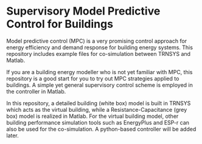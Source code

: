 # Supervisory Model Predictive Control for Buildings
Model predictive control (MPC) is a very promising control approach for energy
efficiency and demand response for building energy systems. This repository
includes example files for co-simulation between TRNSYS and Matlab.

If you are a building energy modeller who is not yet familiar with MPC, this
repository is a good start for you to try out MPC strategies applied to
buildings. A simple yet general supervisory control scheme is employed in the
controller in Matlab.

In this repository, a detailed building (white box) model is built in TRNSYS
which acts as the virtual building, while a Resistance-Capacitance (grey box)
model is realized in Matlab. For the virtual building model, other building
performance simulation tools such as EnergyPlus and ESP-r can also be used for
the co-simulation. A python-based controller will be added later.
